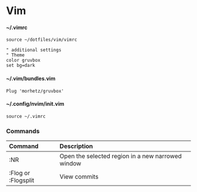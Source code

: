 # Vim

#### ~/.vimrc
    source ~/dotfiles/vim/vimrc

    " additional settings
    " Theme
    color gruvbox
    set bg=dark

#### ~/.vim/bundles.vim
    Plug 'morhetz/gruvbox'

#### ~/.config/nvim/init.vim
    source ~/.vimrc


### Commands

Command             | Description
:---                | :---
:NR                 | Open the selected region in a new narrowed window
:Flog or :Flogsplit | View commits
